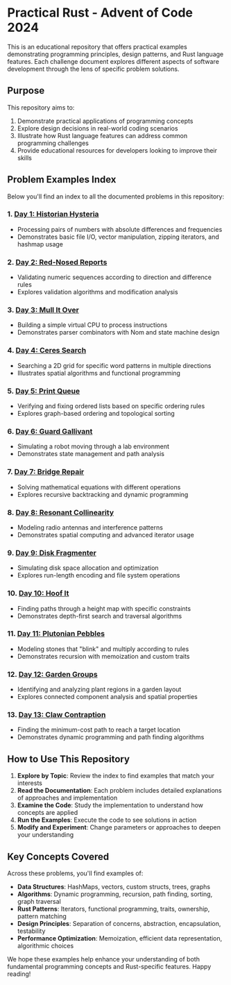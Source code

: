 # Practical Rust - Advent of Code 2024

This is an educational repository that offers practical examples demonstrating programming principles, design patterns, and Rust language features. Each challenge document explores different aspects of software development through the lens of specific problem solutions.

## Purpose

This repository aims to:
1. Demonstrate practical applications of programming concepts
2. Explore design decisions in real-world coding scenarios
3. Illustrate how Rust language features can address common programming challenges
4. Provide educational resources for developers looking to improve their skills

## Problem Examples Index

Below you'll find an index to all the documented problems in this repository:

### 1. [Day 1: Historian Hysteria](src/bin/day1/README.md)
- Processing pairs of numbers with absolute differences and frequencies
- Demonstrates basic file I/O, vector manipulation, zipping iterators, and hashmap usage

### 2. [Day 2: Red-Nosed Reports](src/bin/day2/README.md)
- Validating numeric sequences according to direction and difference rules
- Explores validation algorithms and modification analysis

### 3. [Day 3: Mull It Over](src/bin/day3/README.md)
- Building a simple virtual CPU to process instructions
- Demonstrates parser combinators with Nom and state machine design

### 4. [Day 4: Ceres Search](src/bin/day4/README.md)
- Searching a 2D grid for specific word patterns in multiple directions
- Illustrates spatial algorithms and functional programming

### 5. [Day 5: Print Queue](src/bin/day5/README.md)
- Verifying and fixing ordered lists based on specific ordering rules
- Explores graph-based ordering and topological sorting

### 6. [Day 6: Guard Gallivant](src/bin/day6/README.md)
- Simulating a robot moving through a lab environment
- Demonstrates state management and path analysis

### 7. [Day 7: Bridge Repair](src/bin/day7/README.md)
- Solving mathematical equations with different operations
- Explores recursive backtracking and dynamic programming

### 8. [Day 8: Resonant Collinearity](src/bin/day8/README.md)
- Modeling radio antennas and interference patterns
- Demonstrates spatial computing and advanced iterator usage

### 9. [Day 9: Disk Fragmenter](src/bin/day9/README.md)
- Simulating disk space allocation and optimization
- Explores run-length encoding and file system operations

### 10. [Day 10: Hoof It](src/bin/day10/README.md)
- Finding paths through a height map with specific constraints
- Demonstrates depth-first search and traversal algorithms

### 11. [Day 11: Plutonian Pebbles](src/bin/day11/README.md)
- Modeling stones that "blink" and multiply according to rules
- Demonstrates recursion with memoization and custom traits

### 12. [Day 12: Garden Groups](src/bin/day12/README.md)
- Identifying and analyzing plant regions in a garden layout
- Explores connected component analysis and spatial properties

### 13. [Day 13: Claw Contraption](src/bin/day13/README.md)
- Finding the minimum-cost path to reach a target location
- Demonstrates dynamic programming and path finding algorithms

## How to Use This Repository

1. **Explore by Topic**: Review the index to find examples that match your interests
2. **Read the Documentation**: Each problem includes detailed explanations of approaches and implementation
3. **Examine the Code**: Study the implementation to understand how concepts are applied
4. **Run the Examples**: Execute the code to see solutions in action
5. **Modify and Experiment**: Change parameters or approaches to deepen your understanding

## Key Concepts Covered

Across these problems, you'll find examples of:

- **Data Structures**: HashMaps, vectors, custom structs, trees, graphs
- **Algorithms**: Dynamic programming, recursion, path finding, sorting, graph traversal
- **Rust Patterns**: Iterators, functional programming, traits, ownership, pattern matching
- **Design Principles**: Separation of concerns, abstraction, encapsulation, testability
- **Performance Optimization**: Memoization, efficient data representation, algorithmic choices

We hope these examples help enhance your understanding of both fundamental programming concepts and Rust-specific features. Happy reading!
